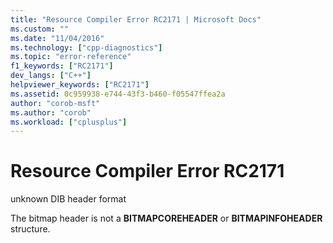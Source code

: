 ```yaml
---
title: "Resource Compiler Error RC2171 | Microsoft Docs"
ms.custom: ""
ms.date: "11/04/2016"
ms.technology: ["cpp-diagnostics"]
ms.topic: "error-reference"
f1_keywords: ["RC2171"]
dev_langs: ["C++"]
helpviewer_keywords: ["RC2171"]
ms.assetid: 0c959938-e744-43f3-b460-f05547ffea2a
author: "corob-msft"
ms.author: "corob"
ms.workload: ["cplusplus"]
---
```

# Resource Compiler Error RC2171
unknown DIB header format  
  
 The bitmap header is not a **BITMAPCOREHEADER** or **BITMAPINFOHEADER** structure.